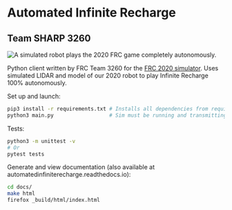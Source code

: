# Automated Infinite Recharge #
## Team SHARP 3260 ##

![A simulated robot plays the 2020 FRC game completely autonomously.](https://prateeksahay.com/img/frcsim-result.gif)

Python client written by FRC Team 3260 for the [FRC 2020 simulator](https://github.com/ptkinvent/frcsim2020). Uses
simulated LIDAR and model of our 2020 robot to play Infinite Recharge 100% autonomously.

Set up and launch:
```sh
pip3 install -r requirements.txt # Installs all dependencies from requirements.txt
python3 main.py                  # Sim must be running and transmitting LIDAR points
```

Tests:
```sh
python3 -m unittest -v
# Or
pytest tests
```

Generate and view documentation (also available at automatedinfiniterecharge.readthedocs.io):
```sh
cd docs/
make html
firefox _build/html/index.html
```
